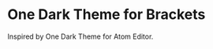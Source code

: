 One Dark Theme for Brackets
============================

Inspired by One Dark Theme for Atom Editor.